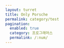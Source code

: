 ```yaml
---
layout: turret
title: Only Porsche
permalink: category/test
pagination: 
  enabled: true
  category: 프로그래머스
  permalink: /:num/
---
```

